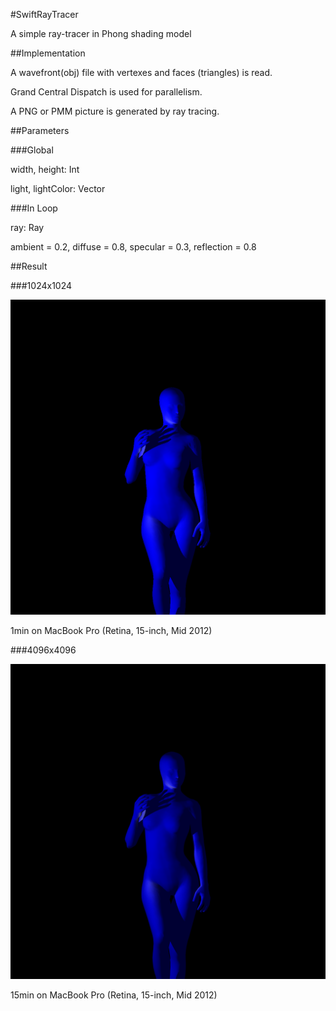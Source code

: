 #SwiftRayTracer

A simple ray-tracer in Phong shading model


##Implementation

A wavefront(obj) file with vertexes and faces (triangles) is read.

Grand Central Dispatch is used for parallelism.

A PNG or PMM picture is generated by ray tracing.


##Parameters

###Global

width, height: Int

light, lightColor: Vector

###In Loop

ray: Ray

ambient = 0.2, diffuse = 0.8, specular = 0.3, reflection = 0.8


##Result

###1024x1024

![1024x1024](1.png)

1min on MacBook Pro (Retina, 15-inch, Mid 2012)

###4096x4096

![4096x4096](4096x4096.png)

15min on MacBook Pro (Retina, 15-inch, Mid 2012)